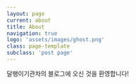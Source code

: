 ```yaml
---
layout: page
current: about
title: About
navigation: true
logo: 'assets/images/ghost.png'
class: page-template
subclass: 'post page'
---
```


달팽이기관차의 블로그에 오신 것을 환영합니다!